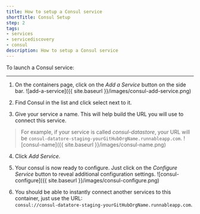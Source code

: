```yaml
---
title: How to setup a Consul service
shortTitle: Consul Setup
step: 2
tags:
- services
- servicediscovery
- consul
description: How to setup a Consul service
---
```


To launch a Consul service:

---

1. On the containers page, click on the *Add a Service* button on the side bar.
  ![add-a-service]({{ site.baseurl }}/images/consul-add-service.png)

2. Find Consul in the list and click select next to it.

3. Give your service a name. This will help build the URL you will use to connect this service.
  > For example, if your service is called *consul-datastore*, your URL will be `consul-datatore-staging-yourGitHubOrgName.runnableapp.com`.
  ![consul-name]({{ site.baseurl }}/images/consul-name.png)

4. Click *Add Service*.

5. Your consul is now ready to configure. Just click on the *Configure Service* button to reveal additional configuration settings.
  ![consul-configure]({{ site.baseurl }}/images/consul-configure.png)

6. You should be able to instantly connect another services to this container, just use the URL:  
    `consul://consul-datatore-staging-yourGitHubOrgName.runnableapp.com`.

